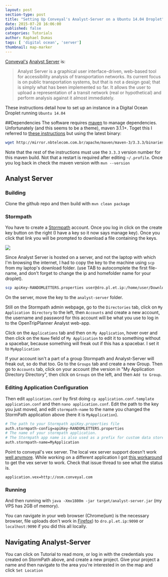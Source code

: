 ```yaml
---
layout: post
section-type: post
title: "Setting Up Conveyal's Analyst-Server on a Ubuntu 14.04 Droplet"
date: 2015-07-28 16:06:00
published: false
categories: Tutorials
author: Raphael Dumas
tags: [ 'digital ocean', 'server']
thumbnail: map-marker  
---
```


[Conveyal's](https://www.conveyal.com) [Analyst Server](https://github.com/conveyal/analyst-server/) is:

> Analyst Server is a graphical user interface-driven, web-based tool for accessibility analysis of transportation networks. Its current focus is on
> public transportation systems, but that is not a design goal; that is simply what has been implemented so far. It allows the user to upload a
> representation of a transit network (real or hypothetical) and perform analysis against it almost immediately.

These instructions detail how to set up an instance in a Digital Ocean Droplet running `Ubuntu 14.04`

##Dependencies
The software requires [maven](https://en.wikipedia.org/wiki/Apache_Maven) to manage dependencies. Unfortunately (and this seems to be a theme), maven 3.1.1+. Toget this I referred to [these instructions](http://askubuntu.com/questions/420281/how-to-update-maven-3-0-4-3-1-1) but using the latest binary:
```bash
wget http://mirror.nbtelecom.com.br/apache/maven/maven-3/3.3.3/binaries/apache-maven-3.3.3-bin.tar.gz
```
Note that the rest of the instructions must use the `3.3.3` version number for this maven build. Not that a restart is required after editing `~/.profile`. Once you log back in check the maven version with `mvn --version`

## Analyst Server

### Building
Clone the github repo and then build with `mvn clean package`

### Stormpath
You have to create a [Stormpath](https://stormpath.com) account. Once you log in click on the create key button on the right (I have a key so it now says manage key). Once you click that link you will be prompted to download a file containing the keys.

![]({{site.baseurl}}/img/posts/sp_create_key.png)

Since Analyst Server is hosted on a server, and not the laptop with which I'm browsing the internet, I had to copy the key to the machine using `scp` from my laptop's download folder. (use TAB to autocomplete the first file-name, and don't forget to change the ip and homefolder name for your droplet).
```bash
scp apiKey-RANDOMLETTERS.properties user@dro.pl.et.ip:/home/user/Downloads/
```

On the server, move the key to the `analyst-server` folder.

Still on the Stormpath admin webpage, go to the `Directories` tab, click on `My Application Directory` to the left, then `Accounts` and create a new account, the username and password for this account will be what you use to log in to the OpenTripPlanner Analyst web-app. 

Click on the `Applications` tab and then on `My Application`, hover over and then click on the `Name` field of `My Application` to edit it to something without a spacebar, because something will freak out if this has a spacebar. I set it to `MyApplication`

If your account isn't a part of a group Stormpath and Analyst-Server will freak out, so do that too. Go to the `Groups` tab and create a new Group. Then go to `Accounts` tab, click on your account (the version in "My Application Directory Directory", then click on `Groups` on the left, and then `Add to Group`.

### Editing Application Configuration

Then edit `application.conf` by first doing `cp application.conf.template application.conf` and then `nano application.conf`. Edit the path to the key you just moved, and edit `stormpath-name` to the name you changed the StormPath application above (here it is `MyApplication`).  
```bash
# The path to your Stormpath apiKey.properties file
auth.stormpath-config=apiKey-RANDOMLETTERS.properties             
# The name of your stormpath application.
# The Stormpath app name is also used as a prefix for custom data stored with u$
auth.stormpath-name=MyApplication
```

Point to conveyal's vex server. The local vex server support doesn't work [well anymore](https://github.com/conveyal/analyst-server/issues/117). While working on a different application I got [this workaround](https://github.com/opentraffic/traffic-engine-app/issues/2) to get the vex server to work. Check that issue thread to see what the status is.
```shell
application.vex=http://osm.conveyal.com
```

### Running 
And then running with `java -Xmx1800m -jar target/analyst-server.jar` (my VPS has 2GB of memory). 

You can navigate in your web browser (Chrome(ium) is the necessary browser, file uploads don't work in [Firefox](https://github.com/conveyal/analyst-server/issues/116#event-358016955)) to `dro.pl.et.ip:9090` or `localhost:9090` if you did this all locally. 

## Navigating Analyst-Server
You can click on Tutorial to read more, or log in with the credentials you created on StormPath above, and create a new project. Give your project a name and then navigate to the area you're interested in on the map and click `Set Location`